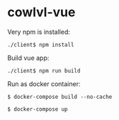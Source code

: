 # cowlvl-vue

Very npm is installed:

`./client$ npm install`

Build vue app:

`./client$ npm run build`

Run as docker container:

`$ docker-compose build --no-cache`

`$ docker-compose up`